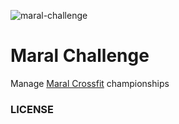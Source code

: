 ![maral-challenge](https://u.imageresize.org/2143b200-1264-4f62-859f-5a534e3fdff9.jpeg)

Maral Challenge
====
Manage [Maral Crossfit](www.maralcrossfit.com.br) championships

### LICENSE
